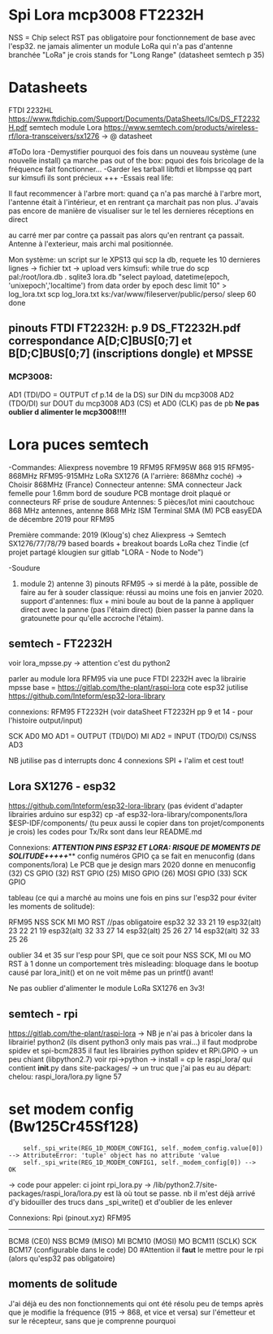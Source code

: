 # Spi Lora mcp3008 FT2232H 

NSS = Chip select
RST pas obligatoire pour fonctionnement de base avec l'esp32.
ne jamais alimenter un module LoRa qui n'a pas d'antenne branchée
"LoRa" je crois stands for "Long Range" (datasheet semtech p 35)

# Datasheets
FTDI 2232HL https://www.ftdichip.com/Support/Documents/DataSheets/ICs/DS_FT2232H.pdf
semtech module Lora https://www.semtech.com/products/wireless-rf/lora-transceivers/sx1276 -> @ datasheet


#ToDo lora
-Demystifier pourquoi des fois dans un nouveau système (une nouvelle install) ça marche pas out of the box: pquoi des fois bricolage de la fréquence fait
	fonctionner...
-Garder les tarball libftdi et libmpsse qq part sur kimsufi ils sont précieux +++
-Essais real life: 

Il faut recommencer à l'arbre mort: quand ça n'a pas marché à l'arbre mort, l'antenne était à l'intérieur, et en rentrant ça marchait pas non plus. J'avais pas encore de manière de visualiser sur le 
tel les dernieres réceptions en direct

au carré mer par contre ça passait pas alors qu'en rentrant ça passait. Antenne à l'exterieur, mais archi mal positionnée.


Mon système: un script sur le XPS13 qui scp la db, requete les 10 dernieres lignes -> fichier txt -> upload vers kimsufi:
while true
do
	scp pal:/root/lora.db .
	sqlite3 lora.db "select payload, datetime(epoch, 'unixepoch','localtime') from data order by epoch desc limit 10" > log_lora.txt
	scp log_lora.txt ks:/var/www/fileserver/public/perso/
	sleep 60
done

	

## pinouts FTDI FT2232H: p.9 DS_FT2232H.pdf correspondance A[D;C]BUS[0;7] et B[D;C]BUS[0;7] (inscriptions dongle) et MPSSE
### MCP3008:
AD1 (TDI/DO = OUTPUT cf p.14 de la DS) sur DIN du mcp3008
AD2 (TDO/DI) sur DOUT du mcp3008
AD3 (CS) et AD0 (CLK) pas de pb
****Ne pas oublier d alimenter le mcp3008!!!!****




# Lora puces semtech 

-Commandes: 
Aliexpress novembre 19
	RFM95 RFM95W 868 915 RFM95-868MHz RFM95-915MHz LoRa SX1276 (A l'arrière: 868Mhz coché) -> Choisir 868MHz (France)
	Connecteur antenne: SMA connecteur Jack femelle pour 1.6mm bord de soudure PCB montage droit plaqué or connecteurs RF prise de soudure
	Antennes: 5 pièces/lot mini caoutchouc 868 MHz antennes, antenne 868 MHz ISM Terminal SMA (M)
PCB easyEDA de décembre 2019 pour RFM95

Première commande: 2019 (Kloug's) chez Aliexpress -> Semtech SX1276/77/78/79 based boards + breakout boards LoRa chez Tindie (cf projet partagé klougien sur gitlab "LORA - Node to Node")

-Soudure
1) module 2) antenne 3) pinouts
RFM95 -> si merdé à la pâte, possible de faire au fer à souder classique: réussi au moins une fois en janvier 2020. 
support d'antennes: flux + mini boule au bout de la panne à appliquer direct avec la panne (pas l'étaim direct) (bien passer la panne dans la gratounette pour qu'elle accroche l'étaim).


## semtech - FT2232H
voir lora_mpsse.py -> attention c'est du python2

parler au module lora RFM95 via une puce FTDI 2232H avec la librairie mpsse
base = https://gitlab.com/the-plant/raspi-lora
cote esp32 jutilise https://github.com/Inteform/esp32-lora-library

connexions: 
RFM95			FT2232H (voir dataSheet FT2232H pp 9 et 14 - pour l'histoire output/input)

SCK				AD0
MO  			AD1 = OUTPUT (TDI/DO) 
MI 				AD2 = INPUT (TDO/DI)
CS/NSS 			AD3

NB jutilise pas d interrupts donc 4 connexions SPI + l'alim et cest tout!

## Lora SX1276 - esp32 
https://github.com/Inteform/esp32-lora-library (pas évident d'adapter librairies arduino sur esp32)
	cp -af esp32-lora-library/components/lora $ESP-IDF/components/  (tu peux aussi le copier dans ton projet/components je crois)
	les codes pour Tx/Rx sont dans leur README.md

Connexions: *********ATTENTION PINS ESP32 ET LORA: RISQUE DE MOMENTS DE SOLITUDE+++++***********
config numéros GPIO ça se fait en menuconfig (dans components/lora) 
Le PCB que je design mars 2020 donne en menuconfig
	(32) CS GPIO 
	(32) RST GPIO
	(25) MISO GPIO
	(26) MOSI GPIO
	(33) SCK GPIO

tableau (ce qui a marché au moins une fois en pins sur l'esp32 pour éviter les moments de solitude): 

RFM95		NSS	SCK	MI	MO RST //pas obligatoire
esp32		32	33	21	19
esp32(alt)	23	22	21	19
esp32(alt)	32	33	27	14
esp32(alt)	25	26	27	14 
esp32(alt)	32	33	25	26

oublier 34 et 35 sur l'esp pour SPI, que ce soit pour NSS SCK, MI ou MO
RST à 1 donne un comportement très misleading: bloquage dans le bootup causé par lora_init() et on ne voit même pas un printf() avant!

Ne pas oublier d'alimenter le module LoRa SX1276 en 3v3! 


## semtech - rpi 
https://gitlab.com/the-plant/raspi-lora -> NB je n'ai pas à bricoler dans la librairie!
python2 (ils disent python3 only mais pas vrai...)
il faut modprobe spidev et spi-bcm2835
il faut les librairies python spidev et RPi.GPIO -> un peu chiant (libpython2.7) voir rpi->python
-> install = cp le raspi_lora/ qui contient __init__.py dans site-packages/ 
-> un truc que j'ai pas eu au départ: chelou: 
 raspi_lora/lora.py ligne 57
 # set modem config (Bw125Cr45Sf128)                                                      
        self._spi_write(REG_1D_MODEM_CONFIG1, self._modem_config.value[0]) --> AttributeError: 'tuple' object has no attribute 'value
		self._spi_write(REG_1D_MODEM_CONFIG1, self._modem_config[0]) --> OK
-> code pour appeler: ci joint rpi_lora.py
-> /lib/python2.7/site-packages/raspi_lora/lora.py est là où tout se passe. nb il m'est déjà arrivé d'y bidouiller des trucs dans _spi_write() et d'oublier de les enlever

        


Connexions:
Rpi	(pinout.xyz)					RFM95
-----								-----
BCM8 (CE0)							NSS
BCM9 (MISO)							MI
BCM10 (MOSI)						MO
BCM11 (SCLK)						SCK
BCM17 (configurable dans le code)	D0	#Attention il **faut** le mettre pour le rpi (alors qu'esp32 pas obligatoire)



## moments de solitude
J'ai déjà eu des non fonctionnements qui ont été résolu peu de temps après que je modifie la fréquence (915 -> 868, et vice et versa) sur l'émetteur et sur le 
récepteur, sans que je comprenne pourquoi



